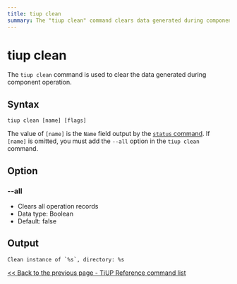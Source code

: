 ```yaml
---
title: tiup clean
summary: The "tiup clean" command clears data generated during component operation. The syntax is "tiup clean [name] [flags]", with the option to use "--all" to clear all operation records.
---
```


# tiup clean

The `tiup clean` command is used to clear the data generated during component operation.

## Syntax

```shell
tiup clean [name] [flags]
```

The value of `[name]` is the `Name` field output by the [`status` command](/tiup/tiup-command-status.md). If `[name]` is omitted, you must add the `--all` option in the `tiup clean` command.

## Option

### --all

- Clears all operation records
- Data type: Boolean
- Default: false

## Output

```
Clean instance of `%s`, directory: %s
```

[<< Back to the previous page - TiUP Reference command list](/tiup/tiup-reference.md#command-list)
